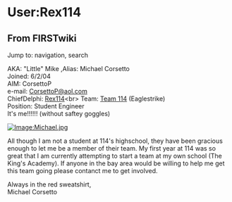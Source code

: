 # User:Rex114

## From FIRSTwiki

Jump to: navigation, search

AKA: "Little" Mike ,Alias: Michael Corsetto<br>
Joined: 6/2/04<br>
AIM: CorsettoP<br>
e-mail: CorsettoP@aol.com<br>
ChiefDelphi: [Rex114](http://www.chiefdelphi.com/forums/member.php?u=7487 "http://www.chiefdelphi.com/forums/member.php?u=7487")<br>
Team: [Team 114](114 "114") (Eaglestrike)<br>
Position: Student Engineer<br>
It's me!!!!!! (without saftey goggles)

[![Image:Michael.jpg](/media/f/f1/Michael.jpg)](Image:Michael.jpg "Image:Michael.jpg")

All though I am not a student at 114's highschool, they have been gracious enough to let me be a member of their team. My first year at 114 was so great that I am currently attempting to start a team at my own school (The King's Academy). If anyone in the bay area would be willing to help me get this team going please contanct me to get involved.

Always in the red sweatshirt,<br>
Michael Corsetto
